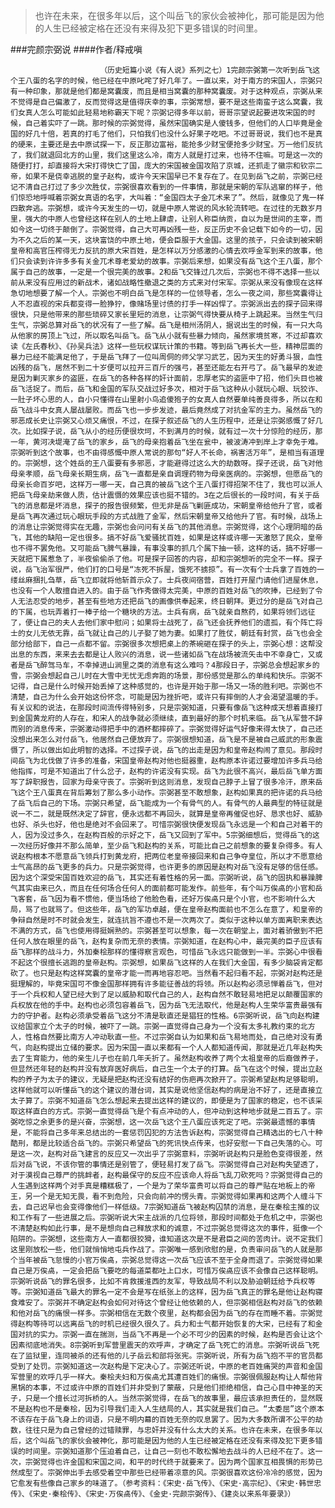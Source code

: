 > 也许在未来，在很多年以后，这个叫岳飞的家伙会被神化，那可能是因为他的人生已经被定格在还没有来得及犯下更多错误的时间里。

###完颜宗弼说
####作者/释戒嗔

						（历史短篇小说《有人说》系列之七）1完颜宗弼第一次听到岳飞这个王八蛋的名字的时候，他已经在中原叱咤了好几年了。一直以来，对于南方的宋国人，宗弼只有一种印象，那就是他们都是窝囊废，而且是相当窝囊的那种窝囊废。对于这种观点，宗弼从来不觉得是自己偏激了，反而觉得这是值得庆幸的事，宗弼常想，要不是这些南蛮子这么窝囊，我们女真人怎么可能如此轻易地称霸天下呢？宗弼记得多年以前，哥哥宗望说起要进攻宋国的时候，自己着实吓了一跳。那时候的宗弼觉得，虽然宋国确实是人傻钱多，但他们的人口毕竟是金国的好几十倍，若真的打毛了他们，只怕我们也没什么好果子吃吧。不过哥哥说，我们也不是真的硬来，主要还是去中原试探一下，反正那边富裕，能抢多少财宝便抢多少财宝。万一他们反抗了，我们就退回北方的山里，我们这里这么冷，南方人就是打过来，也待不住嘛。可是这一次的随便打打，却直接将大宋打得快亡了国，庞大的宋国被金国攻陷了京城，还抓走了徽宗和钦宗二帝，如果不是侥幸逃脱的皇子赵构，或许今天宋国早已不复存在了。在见到岳飞之前，宗弼已经记不清自己打过了多少次胜仗，宗弼很喜欢看到的一件事情，那就是宋朝的军队逃窜的样子，他们惊恐地呼喊着宗弼女真语的名字，大叫着：“金国四太子金兀术来了”。然后，就像见了鬼一样四散奔逃。宗弼想，或许今天发生的一切，就是中原人常说的风水轮流转吧。在过往的无数岁月里，强大的中原人也曾经这样在别人的土地上肆虐，让别人称臣纳贡，自以为是世间的主宰，而如今这一切终于颠倒了。宗弼觉得，自己大可再凶残一些，反正历史不会记载下如今的一切，因为不久之后的某一天，这块富饶的中原土地，便会臣服于大金国。这里的孩子，只会读到被宋朝皇帝和高官压榨得无力反抗的原大宋百姓，是怎样以万分感激的心情去欢呼金军到来的故事，他们只会读到许许多多有关金兀术尊老爱幼的故事。宗弼后来想，如果没有岳飞这个王八蛋，那个属于自己的故事，一定是一个很完美的故事。2和岳飞交锋过几次后，宗弼也不得不选择一些以前从来没有应用过的新战术，诸如战略性撤退之类的方式来对付宋军。宗弼从来没有像现在这样急切地想要了解一个人。宗弼也不明白岳飞是怎样的一位领导者，怎么一夜之间，那些窝囊得让人不忍直视的宋兵都变得一脸狰狞，像赌场里讨债的打手一样凶悍了。宗弼派出去的探子回来得很快，只是他带来的那些琐碎又家长里短的消息，让宗弼气得快要从椅子上跳起来。当然生气归生气，宗弼总算对岳飞的状况有了一些了解。岳飞是相州汤阴人，据说出生的时候，有一只大鸟从他家的房顶上飞过，所以取名叫岳飞。岳飞从小就有些暴力倾向，虽然家境贫寒，不过却喜欢读《左氏春秋》、《孙吴兵法》这样一些玩权谋玩计策的书籍。等到岳飞再长大一些，精神层面的暴力已经不能满足他了，于是岳飞拜了一位叫周侗的师父学习武艺，因为天生的好勇斗狠，血性凶残的岳飞，居然不到二十岁便可以拉开三百斤的强弓，甚至还能左右开弓了。岳飞最早的发迹是因为剿灭家乡的盗匪，在岳飞的各种各样的奸计面前，忠厚老实的盗匪中了招，他们头目也被岳飞活捉了。而后，岳飞和金国的军队交战过好多次，相对于岳飞这种从小就玩心眼、玩狡诈、一肚子坏心思的人，自小只懂得在山里射小鸟追傻狍子的女真人自然要单纯善良得多，所以在和岳飞战斗中女真人屡战屡败。而岳飞也一步步发迹，最后竟然成了对抗金军的主力。虽然岳飞的邪恶成长史让宗弼又心烦又痛恨，不过，在探子叙述岳飞的人生历程中，还是让宗弼感慨了好几次。比如探子说，岳飞从小的经历便很坎坷，不到满月的时候，就有过一次十分惊险的经历，那一年，黄河决堤淹了岳飞的家乡，岳飞的母亲抱着岳飞坐在瓮中，被波涛冲到岸上才幸免于难。宗弼听到这个故事，也不由得感慨中原人常说的那句“好人不长命，祸害活万年”，是相当有道理的。宗弼想，这个姓岳的王八蛋要有多邪恶，才能避得过这么大的劫数呀。探子还说，岳飞对他母亲孝顺，岳飞母亲长期生病，岳飞一直都是亲自调理药物为母亲医病的。宗弼想，但愿岳飞的母亲长命百岁吧，这样万一哪一天，自己真的被岳飞这个王八蛋打得招架不住了，我也可以派人把岳飞母亲劫来做人质，估计震慑的效果应该也挺不错的。3在之后很长的一段时间，有关于岳飞的消息都是坏消息，探子的报告很频繁，但无非是岳飞剿匪成功，宋朝皇帝给他升了官，或者是岳飞再次通过玩心眼玩手段的方式战胜了金军，然后宋朝皇帝又给他升了官。有时候，战场上的消息让宗弼觉得实在无趣，宗弼也会问问有关岳飞的其他消息。宗弼觉得，这个心理阴暗的岳飞，其他的缺陷一定也很多。搞不好岳飞爱骚扰百姓，如果是这样或许哪一天激怒了民众，皇帝也不得不罢免他。又可能岳飞脾气暴躁，有事没事的抓几个属下抽一顿，这样的话，搞不好哪一天就把下属惹急了，半夜偷偷杀了他。可是探子回答的内容，却和宗弼想听的完全不一样。探子说，岳飞治军很严，他们打的口号是“冻死不拆屋，饿死不掳掠”。有一次有个士兵拿了百姓的一缕丝麻捆扎刍草，岳飞立即就将他斩首示众了。士兵夜间宿营，百姓打开屋门请他们进屋休息，也没有一个人敢擅自进入的。由于岳飞作秀做得太完美，中原的百姓对岳飞的吹捧，已经到了令人无法忍受的地步，甚至有些地方还把岳飞的画像供奉起来，终日朝拜。更过分的是岳飞对自己的下属，也玩弄着打一棒子给一个糖块的方法。士兵有病，岳飞就亲自熬药，如果将领们远征了，便让自己的夫人去他们家中慰问；如果将士战死了，岳飞还会抚养他们的遗孤，有个阵亡将士的女儿无依无靠，岳飞就让自己的儿子娶了她为妻。如果打了胜仗，朝廷有封赏，岳飞也会全部分给部下，自己一点都不留。宗弼很多次想把桌上的茶碗砸在探子的头上，宗弼心想：这帮没出息的东西，来来去去都是让人败兴的消息，说一些诸如岳飞在战场被流矢击中不幸身亡，又或者是岳飞醉驾马车，不幸掉进山涧里之类的消息有这么难吗？4那段日子，宗弼总会想起家乡的雪，宗弼会想起自己儿时在大雪中无忧无虑奔跑的场景，那份感觉是那么的单纯和快乐。宗弼不记得，自己是什么时候开始丢掉了这种感觉的，也许是开始于那一场又一场的胜利吧。宗弼也不清楚，自己为什么会开始这份怀念，可能是因为挫折吧，或许只有摔倒的人才会渴望温暖的手。有关议和的说法，在那段时间流传得特别多，只是宗弼知道，只要有像岳飞这种成天想着直接打到金国黄龙府的人存在，和宋人的战争就必须继续，直到最好的那个时机来临。岳飞从军营不辞而别的消息传来，宗弼激动得把手中的酒杯都摔碎了。宗弼觉得好运气好像来得太快了，自己还没想出来怎么对付岳飞，他居然自己便放弃了。宗弼很想知道，岳飞是不是被自己威武的形象震慑了，所以做出如此明智的选择。不过探子说，岳飞的出走是因为和皇帝赵构闹了意见。那段时间岳飞为北伐做了许多的准备，宋国皇帝赵构对他也挺器重，赵构原本许诺过要增加许多兵马给他指挥，可是不知道出了什么岔子，赵构的许诺没有实现。岳飞为此很不高兴，最后岳飞单方面写了辞职报告，回家为母亲守丧了。宗弼听到这则消息，发现自己脖子上冒了很多冷汗，原来岳飞这个王八蛋真在背后筹划了那么多小动作。宗弼甚至不敢想象，赵构如果真的把许诺的兵马给了岳飞后自己的下场。宗弼只希望，岳飞能成为一个有骨气的人。有骨气的人最典型的特征就是说一不二，就是既然决定了辞官，便永远都不再回头，就算是皇帝再催促也好、恳求也好、威胁也好、杀头也好，他也是绝对不会回来了。可惜宗弼很快便发现岳飞永远是一个和自己对着干的人，因为没过多久，在赵构百般的示好之下，岳飞又回到了军中。5宗弼细想后，觉得岳飞的这一次经历好像并不那么简单，至少岳飞和赵构的关系，可能比自己之前想象的要复杂得多。有人说赵构根本不愿意岳飞领兵打到黄龙府，把两位老皇帝接回来和自己争夺皇位，所以才不愿意给士气高昂的岳飞更多的兵力。只是宗弼觉得，也许更多的原因是赵构对岳飞没有足够的信任感。因为这个深受宋国百姓欢迎的岳飞，其实还有着性格的另一面。宗弼听说，岳飞的固执和暴躁脾气其实由来已久，而且在任何场合任何人的面前都可能发作。前些年，有个叫万俟卨的小官和岳飞客套，岳飞因为看不惯他，便当场给了他脸色看，还好万俟卨只是个小官，也不影响什么大局，骂了也就骂了。但这些年，岳飞的军功卓越，便在皇帝赵构面前也不怎么在意了，和皇帝的争辩自然是时不时就会发生，就连抗旨不遵也不是一次两次了。类似于这种以单方面离职来表达不满的方式，岳飞也使用得挺娴熟的。宗弼甚至可以想象，每一次在朝堂上，面对着骄傲到不把任何人放在眼里的岳飞，赵构复杂而无奈的表情。宗弼知道，在赵构心中，最完美的臣子应该有岳飞那样的战斗力，外加秦桧那样的懂得察言观色，可惜岳飞永远只能做到一半。宗弼心中很看不起这个很擅长逃跑的皇帝赵构。宗弼想，如果岳飞这样的人在我们大金国，有多少脑袋肯定都砍了。也只是赵构这样窝囊的皇帝才能一而再地容忍吧。当然看不起归看不起，宗弼对赵构还是挺理解的，毕竟宋国可不像金国那样拥有许多能征善战的将领。所以赵构必须忌惮着岳飞，但对于一个兵权和人望已经大到了足以威胁和取代自己的人，赵构自然不敢轻易地把足以颠覆国家的兵权放在他的手中。赵构也必须包容着岳飞，因为岳飞无法取代，他是赵构人生荣华富贵最强有力的守护者。赵构必须承受着岳飞这分不清是耿直还是猖狂的性格。6宗弼听说，岳飞向赵构建议给国家立个太子的时候，被吓了一跳。宗弼一直觉得自己身为一个没有太多礼教约束的北方人，性格自然要比南方人冲动耿直一些。不过宗弼自认为如果和岳飞易地而处，自己绝对没有勇气，向赵构提出立储的要求。因为宋国一直以来都有一个人人都知道传闻，那就是近几年赵构失去了生育能力，他的亲生儿子也在前几年夭折了。虽然赵构收养了两个太祖皇帝的后裔做养子，但显然还年轻的赵构并没有放弃医好病后，自己生一个太子的打算。岳飞在这个时候，提出立赵构的养子为太子的建议，无疑是把赵构还没有结好的伤疤再次掀开了。宗弼希望赵构足够聪明，这样他就可以听懂岳飞的这个建议的潜台词，其实是说他坚信赵构的病是治不好了，还是直接立太子算了。宗弼不知道岳飞怎么想起来去提出这样的建议的，即便是为了国家的稳定，也不该采取这样直白的方式。宗弼一直觉得岳飞是个有点冲动的人，但冲动到这种地步就是二百五了。宗弼吃惊之余更多的是兴奋，宗弼想，这一次岳飞这个王八蛋应该死定了吧。宗弼最遗憾的事情是，不能将自己多年来总结出的一套惩罚囚犯的方法告诉赵构，宗弼觉得自己精选出的七八十种酷刑，都是比较适合岳飞的。宗弼只希望岳飞的死讯快点传来，也好安慰一下自己失落的心。可是这一次，赵构对岳飞建言的反应又一次出乎了宗弼意料，宗弼听说赵构只是脸色变得很差，然后对岳飞说，不该你管的事情还是别管了，便轻易打发了岳飞。宗弼觉得自己对赵构失望透了，对于漠视自己尊严的挑衅者，赵构最保守的反应不应该命人将岳飞乱刀砍死吗？宗弼觉得自己的人生遇到这样两个对手真是糟糕极了，一个是为了荣华富贵可以将自己的尊严贴在地板上的帝王，另一个是无知无畏，看不到危险，只会向前冲的愣头青。宗弼觉得如果再和这两个人缠斗下去，自己迟早也会变得像他们一样低级。7宗弼知道岳飞被赵构囚禁的消息，是在秦桧主推的议和工作有了一些进展之后。宗弼听说大宋主战派的几位将领，那段时间都处于危机之中，宗弼也不清楚赵构如此行事，是不是想向自己释放求和的诚意，不过宗弼总觉得这次的事件，挺像一个陷阱的。宗弼想，这些南方人一直都很狡猾，谁知道这次是不是君臣之间的苦肉计。说不定我们这里刚放松一些，他们就悄悄地屯兵作战了。宗弼唯一感到欣慰的是，负责审问岳飞的人就是那个当年被岳飞怠慢的小官万俟卨，宗弼总觉得这一次岳飞应该不至于全身而退了。宗弼觉得如果自己是万俟卨，一定会把岳飞要吃的每道菜都吐上口水，可惜万俟卨应该不会像自己这样聪明。宗弼听说岳飞的罪名很多，比如不肯救援淮西的友军，导致战局不利以及胁迫朝廷给予兵权等等。宗弼知道岳飞最大的罪名一定不会是写在纸张上的这样，因为岳飞真正的罪名是他让赵构寝食难安了。宗弼并不确定赵构会如何对待这个曾经让他依赖的人，但宗弼相信赵构对岳飞的依赖和他对岳飞的痛恨一样多。宗弼相信在无数个夜里，赵构都会因为岳飞的存在而睡不着。宗弼觉得赵构等待可以远离岳飞的时机已经很久很久了。兵力和士气都开始恢复的大宋，已经有了和金国对抗的实力。宗弼一直在揣测，当岳飞不再是一个必不可少的因素的时候，赵构是否会让这个因素彻底地消失。8宗弼听到军营里震天的欢呼声，才确定了岳飞死亡的消息。宗弼听说岳飞死在了监狱里，连同被杀的还有他的儿子岳云和部将张宪。宗弼听说，所有为岳飞抱不平的官员都受到了处罚。宗弼知道这一次赵构是下定决心了。宗弼还听说，中原的老百姓痛哭的声音和金国军营里的欢呼几乎一样大。秦桧夫妇和万俟卨尤其遭百姓们的痛恨。宗弼很佩服赵构让人帮他背黑锅的本事，不过或许中原的百姓们并非受到了蒙蔽，只是他们拒绝相信，自己心目中神圣的天子，只是一个擅长过河拆桥的人。当然宗弼觉得，在岳飞的故事里，最应该承担责任的，显然既不是赵构也不是秦桧，因为引导我们走入人生结局的人，其实就是我们自己。“太委屈”这个原本不该存在于岳飞身上的词语，只是不明内幕的百姓无奈的叹息罢了。因为大多数所谓不公平的劫数，往往只是为自己曾经的过错赎罪，与忠奸并没有什么太大的关系。也许在未来，在很多年以后，这个叫岳飞的家伙会被神化，那可能是因为他的人生已经被定格在还没有来得及犯下更多错误的时间里。宗弼知道那个压迫着自己，让自己一刻也不敢松懈地去战斗的人已经不在了。这一次，宗弼觉得也许金国和宋国之间，和平的时代终于就要来了。因为两个国家互相畏惧的形势已然成型了。宗弼伸出手去感受着空中那些已经带着凉意的风。宗弼很喜欢这份冷冷的感觉，因为它愈发有些像自己家乡的味道了。（参考资料：《宋史·岳飞传》、《宋史·高宗纪》、《宋史·韩世忠传》、《宋史·秦桧传》、《宋史·万俟卨传》、《金史·完颜宗弼传》、《建炎以来系年要录》）			  		